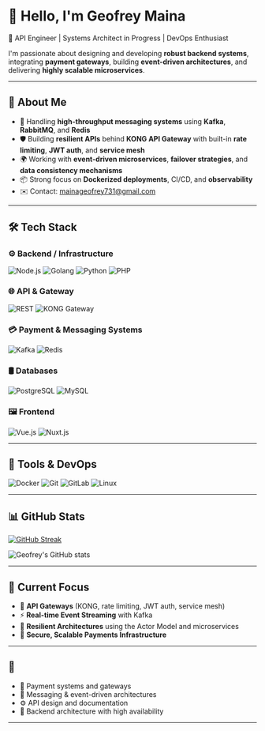 # 👋 Hello, I'm Geofrey Maina

🚀 API Engineer | Systems Architect in Progress | DevOps Enthusiast

I'm passionate about designing and developing **robust backend systems**, integrating **payment gateways**, building **event-driven architectures**, and delivering **highly scalable microservices**.

---

## 🧠 About Me

- 🧵 Handling **high-throughput messaging systems** using **Kafka**, **RabbitMQ**, and **Redis**
- 🛡 Building **resilient APIs** behind **KONG API Gateway** with built-in **rate limiting**, **JWT auth**, and **service mesh**
- 🌍 Working with **event-driven microservices**, **failover strategies**, and **data consistency mechanisms**
- 📦 Strong focus on **Dockerized deployments**, CI/CD, and **observability**
- ✉️ Contact: [mainageofrey731@gmail.com](mailto:mainageofrey731@gmail.com)

---

## 🛠 Tech Stack

### ⚙️ Backend / Infrastructure
![Node.js](https://img.shields.io/badge/-Node.js-339933?style=flat-square&logo=node.js&logoColor=white)
![Golang](https://img.shields.io/badge/-Go-00ADD8?style=flat-square&logo=go&logoColor=white)
![Python](https://img.shields.io/badge/-Python-3776AB?style=flat-square&logo=python&logoColor=white)
![PHP](https://img.shields.io/badge/-PHP-777BB4?style=flat-square&logo=php&logoColor=white)

### 🌐 API & Gateway
![REST](https://img.shields.io/badge/-REST-00599C?style=flat-square)
![KONG Gateway](https://img.shields.io/badge/-KONG-002659?style=flat-square&logo=kong&logoColor=white)


### 💳 Payment & Messaging Systems
![Kafka](https://img.shields.io/badge/-Kafka-231F20?style=flat-square&logo=apachekafka&logoColor=white)
![Redis](https://img.shields.io/badge/-Redis-DC382D?style=flat-square&logo=redis&logoColor=white)

### 🛢 Databases
![PostgreSQL](https://img.shields.io/badge/-PostgreSQL-336791?style=flat-square&logo=postgresql&logoColor=white)
![MySQL](https://img.shields.io/badge/-MySQL-4479A1?style=flat-square&logo=mysql&logoColor=white)


### 🖼 Frontend
![Vue.js](https://img.shields.io/badge/-Vue.js-4FC08D?style=flat-square&logo=vue.js&logoColor=white)
![Nuxt.js](https://img.shields.io/badge/-Nuxt.js-00C58E?style=flat-square&logo=nuxt.js&logoColor=white)

---

## 🧰 Tools & DevOps

![Docker](https://img.shields.io/badge/-Docker-2496ED?style=flat-square&logo=docker&logoColor=white)
![Git](https://img.shields.io/badge/-Git-F05032?style=flat-square&logo=git&logoColor=white)
![GitLab](https://img.shields.io/badge/-GitLab-FC6D26?style=flat-square&logo=gitlab&logoColor=white)
![Linux](https://img.shields.io/badge/-Linux-FCC624?style=flat-square&logo=linux&logoColor=black)

---

## 📊 GitHub Stats

[![GitHub Streak](https://streak-stats.demolab.com?user=MainaGeofrey&theme=dark&hide_border=true)](https://github.com/MainaGeofrey)

![Geofrey's GitHub stats](https://github-readme-stats.vercel.app/api?username=MainaGeofrey&show_icons=true&theme=radical&hide_border=true&hide=contribs)


---

## 📌 Current Focus

- 🧩 **API Gateways** (KONG, rate limiting, JWT auth, service mesh)
- ⚡ **Real-time Event Streaming** with Kafka
- 🧱 **Resilient Architectures** using the Actor Model and microservices
- 🔐 **Secure, Scalable Payments Infrastructure**

---

## 🤝 

- 🏦 Payment systems and gateways
- 📡 Messaging & event-driven architectures
- ⚙️ API design and documentation
- 🧱 Backend architecture with high availability

---
